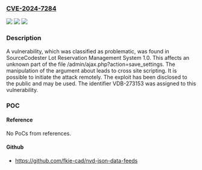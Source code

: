 ### [CVE-2024-7284](https://cve.mitre.org/cgi-bin/cvename.cgi?name=CVE-2024-7284)
![](https://img.shields.io/static/v1?label=Product&message=Lot%20Reservation%20Management%20System&color=blue)
![](https://img.shields.io/static/v1?label=Version&message=%3D%201.0%20&color=brighgreen)
![](https://img.shields.io/static/v1?label=Vulnerability&message=CWE-79%20Cross%20Site%20Scripting&color=brighgreen)

### Description

A vulnerability, which was classified as problematic, was found in SourceCodester Lot Reservation Management System 1.0. This affects an unknown part of the file /admin/ajax.php?action=save_settings. The manipulation of the argument about leads to cross site scripting. It is possible to initiate the attack remotely. The exploit has been disclosed to the public and may be used. The identifier VDB-273153 was assigned to this vulnerability.

### POC

#### Reference
No PoCs from references.

#### Github
- https://github.com/fkie-cad/nvd-json-data-feeds

